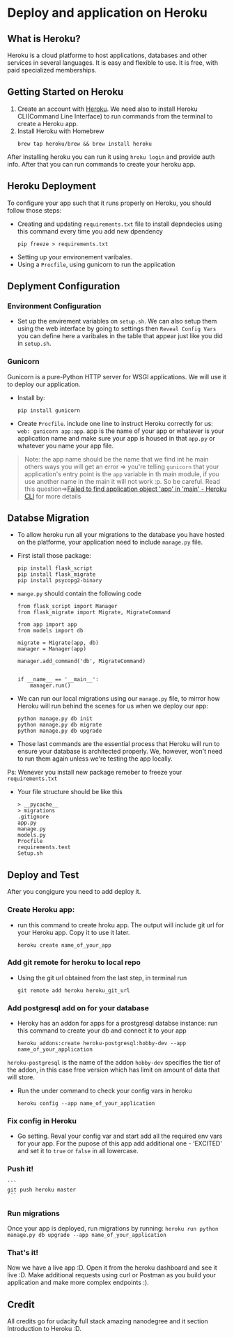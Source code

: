 # Deploy and application on Heroku 

## What is Heroku?
Heroku is a cloud platforme to host applications, databases and other services in several languages. It is easy and flexible to use. It is free, with paid specialized memberships.

## Getting Started on Heroku 

1. Create an account with [Heroku](https://signup.heroku.com/). We need also to install Heroku CLI(Command Line Interface) to run commands from the terminal to create a Heroku app.
2.  Install Heroku with Homebrew 
    ```
    brew tap heroku/brew && brew install heroku
    ``` 
After installing heroku you can run it using `hroku login` and provide auth info. After that you can run commands to create your heroku app.

## Heroku Deployment 
To configure your app such that it runs properly on Heroku, you should follow those steps:

- Creating and updating `requirements.txt` file to install depndecies using this command every time you add new dpendency 
  ```
  pip freeze > requirements.txt
  ```
- Setting up your environement varibales.
- Using a `Procfile`, using gunicorn to run the application

## Deplyment Configuration

### Environment Configuration

- Set up the envirement variables on `setup.sh`. We can also setup them using the web interface by going to settings then `Reveal Config Vars` you can define here a varibales in the table that appear just like you did in `setup.sh`. 

### Gunicorn 
Gunicorn is a pure-Python HTTP server for WSGI applications. We will use it to deploy our application.

- Install by: 
    ```
    pip install gunicorn
    ```
- Create `Procfile`. include one line to instruct Heroku correctly for us: `web: gunicorn app:app`. app is the name of your app or whatever is your application name and make sure your app is housed in that `app.py` or whatever you name your app file.

> Note: the app name should be the name that we find int he main others ways you will get an error => you're telling `gunicorn` that your application's entry point is the `app` variable in th main module, if you use another name in the main it will not work :p. So be careful. Read this question=>[Failed to find application object 'app' in 'main' - Heroku CLI](https://stackoverflow.com/questions/55526763/failed-to-find-application-object-app-in-main-heroku-cli) for more details 
  
  ## Databse Migration
  
- To allow heroku run all your migrations to the database you have hosted on the platforme, your application need to include `manage.py` file.

- First istall those package: 
    ```   
    pip install flask_script
    pip install flask_migrate
    pip install psycopg2-binary
    ``` 
- `mange.py` should contain the following code 
    ``` 
    from flask_script import Manager
    from flask_migrate import Migrate, MigrateCommand

    from app import app
    from models import db

    migrate = Migrate(app, db)
    manager = Manager(app)

    manager.add_command('db', MigrateCommand)


    if __name__ == '__main__':
        manager.run()
    ```  
- We can run our local migrations using our `manage.py` file, to mirror how Heroku will run behind the scenes for us when we deploy our app:
    ```  
    python manage.py db init
    python manage.py db migrate
    python manage.py db upgrade
    ```
- Those last commands are the essential process that Heroku will run to ensure your database is architected properly. We, however, won't need to run them again unless we're testing the app locally.

Ps: Wenever you install new package remeber to freeze your `requirements.txt`

- Your file structure should be like this 
    ```
    > __pycache__
    > migrations
    .gitignore
    app.py
    manage.py 
    models.py 
    Procfile
    requirements.text
    Setup.sh
    ```

## Deploy and Test
 After you congigure you need to add deploy it.

### Create Heroku app: 
- run this command to create hroku app. The output will include git url for your Heroku app. Copy it to use it later.
    ```
    heroku create name_of_your_app
    ```
### Add git remote for heroku to local repo

- Using the git url obtained from the last step, in terminal run 
    ```
    git remote add heroku heroku_git_url
    ```
### Add postgresql add on for your database

- Heroky has an addon for apps for a prostgresql databse instance: run this command to create your db and connect it to your app 
  ```
  heroku addons:create heroku-postgresql:hobby-dev --app name_of_your_application
  ```
`heroku-postgresql` is the name of the addon 
`hobby-dev` specifies the tier of the addon, in this case free version which has limit on amount of data that will store. 

- Run the under command to check your config vars in heroku 
  ```
  heroku config --app name_of_your_application
  ```

### Fix config in Heroku 
- Go setting. Reval your config var and start add all the required env vars for your app. For the pupose of this app add additional one - ‘EXCITED’ and set it to `true` or `false` in all lowercase.

### Push it!
    ```
    git push heroku master
    ```
### Run migrations 
Once your app is deployed, run migrations by running:
    ```
    heroku run python manage.py db upgrade --app name_of_your_application
    ```
### That's it! 
Now we have a live app :D. Open it from the heroku dashboard and see it live :D. Make additional requests using curl or Postman as you build your application and make more complex endpoints :).


## Credit 
All credits go for udacity full stack amazing nanodegree and it section Introduction to Heroku :D. 
